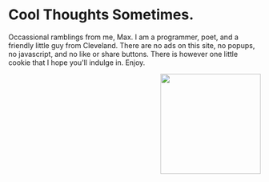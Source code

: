 


# Cool Thoughts Sometimes.

Occassional ramblings from me, Max. I am a programmer, poet, and a friendly little guy from Cleveland.  There are no ads on this site, no popups, no javascript, and no like or share buttons.  There is however one little cookie that I hope you'll indulge in. Enjoy. 

<p align="right"><img src="static/hi.png" height="200"></p>



